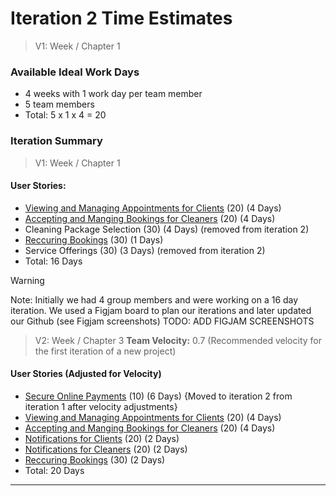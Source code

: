 # Iteration 2 Time Estimates

>  V1: Week / Chapter 1 
### Available Ideal Work Days
- 4 weeks with 1 work day per team member
- 5 team members
- Total: 5 x 1 x 4 = 20 

### Iteration Summary
> V1: Week / Chapter 1
#### User Stories:
- [Viewing and Managing Appointments for Clients](user_stories/viewing_and_managing_appointments_for_clients.md) (20) (4 Days)
- [Accepting and Manging Bookings for Cleaners](user_stories/accepting_and_managing_bookings_for_cleaners.md) (20) (4 Days)
- Cleaning Package Selection (30) (4 Days) (removed from iteration 2)
- [Reccuring Bookings](user_stories/recurring_bookings.md) (30) (1 Days)
- Service Offerings (30) (3 Days) (removed from iteration 2)
- Total: 16 Days

> [!WARNING]
> Note: Initially we had 4 group members and were working on a 16 day iteration. We used a Figjam board to plan our iterations and later updated our Github (see Figjam screenshots)
> TODO: ADD FIGJAM SCREENSHOTS

>V2: Week / Chapter 3
**Team Velocity:** 0.7 (Recommended velocity for the first iteration of a new project)
#### User Stories (Adjusted for Velocity)
- [Secure Online Payments](user_stories/secure_online_payments.md) (10) (6 Days) {Moved to iteration 2 from iteration 1 after velocity adjustments}
- [Viewing and Managing Appointments for Clients](user_stories/viewing_and_managing_appointments_for_clients.md) (20) (4 Days)
- [Accepting and Manging Bookings for Cleaners](user_stories/accepting_and_managing_bookings_for_cleaners.md) (20) (4 Days)
- [Notifications for Clients](user_stories/notifications_for_clients.md) (20) (2 Days)
- [Notifications for Cleaners](user_stories/notifications_for_cleaners.md) (20) (2 Days)
- [Reccuring Bookings](user_stories/recurring_bookings.md) (30) (2 Days)
- Total: 20 Days

---

